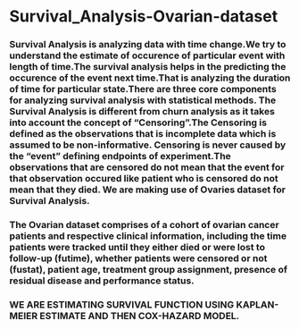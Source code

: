 # Survival_Analysis-Ovarian-dataset

### Survival Analysis is analyzing data with time change.We try to understand the estimate of occurence of particular event with length of time.The survival analysis helps in the predicting the occurence of the event next time.That is analyzing the duration of time for particular state.There are three core components for analyzing survival analysis with statistical methods. The Survival Analysis is different from churn analysis as it takes into account the concept of “Censoring”.The Censoring is defined as the observations that is incomplete data which is assumed to be non-informative. Censoring is never caused by the “event” defining endpoints of experiment.The observations that are censored do not mean that the event for that observation occured like patient who is censored do not mean that they died. We are making use of Ovaries dataset for Survival Analysis.


### The Ovarian dataset comprises of a cohort of ovarian cancer patients and respective clinical information, including the time patients were tracked until they either died or were lost to follow-up (futime), whether patients were censored or not (fustat), patient age, treatment group assignment, presence of residual disease and performance status.

### WE ARE ESTIMATING SURVIVAL FUNCTION USING KAPLAN-MEIER ESTIMATE AND THEN COX-HAZARD MODEL.
